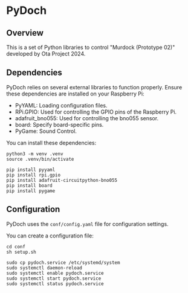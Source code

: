 # PyDoch

## Overview

This is a set of Python libraries to control "Murdock (Prototype 02)" developed by Ota Project 2024.

## Dependencies

PyDoch relies on several external libraries to function properly.
Ensure these dependencies are installed on your Raspberry Pi:

- PyYAML: Loading configuration files.
- RPi.GPIO: Used for controlling the GPIO pins of the Raspberry Pi.
- adafruit_bno055: Used for controlling the bno055 sensor.
- board: Specify board-specific pins.
- PyGame: Sound Control.

You can install these dependencies:

```
python3 -m venv .venv
source .venv/bin/activate
```

```
pip install pyyaml
pip install rpi.gpio
pip install adafruit-circuitpython-bno055
pip install board
pip install pygame
```

## Configuration

PyDoch uses the `conf/config.yaml` file for configuration settings.

You can create a configuration file:
```
cd conf
sh setup.sh
```

```
sudo cp pydoch.service /etc/systemd/system
sudo systemctl daemon-reload
sudo systemctl enable pydoch.service
sudo systemctl start pydoch.service
sudo systemctl status pydoch.service
```
